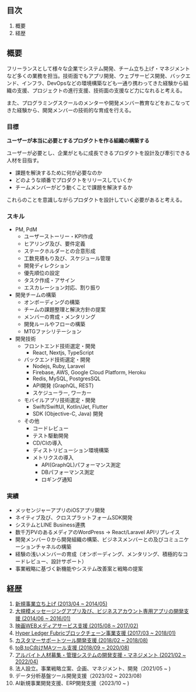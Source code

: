 <!--
①プロジェクト詳細
└どのようなプロジェクトだったのか、その中での役割・チーム規模・状況
②技術詳細…どのような技術が扱えるのかを見るため。
└「どのような機能」を「どのような技術(言語、フレームワーク、ミドルウェアやサーバーなど)」を用いて実装したのか
③課題解決力…自走力、思考ロジックを見るため。
└その機能を開発する際にどのような困難があり、それをどのように解決をしたのか
④結果・成果…ただ行動するだけでなく、しっかりと成果へ繋げることができるのかを見極めるため。
└組織的な開発スピードの向上や数値へのインパクトが定量的だとより◎
-->

## 目次

1. 概要
2. 経歴

## 概要
フリーランスとして様々な企業でシステム開発、チーム立ち上げ・マネジメントなど多くの業務を担当。技術面でもアプリ開発、ウェブサービス開発、バックエンド、インフラ、DevOpsなどの環境構築なども一通り携わってきた経験から組織の支援、プロジェクトの進行支援、技術面の支援など力になれると考える。

また、プログラミングスクールのメンターや開発メンバー教育などをおこなってきた経験から、開発メンバーの技術的な育成を行える。

### 目標
**ユーザーが本当に必要とするプロダクトを作る組織の構築する**

ユーザーが必要とし、企業がともに成長できるプロダクトを設計及び牽引できる人材を目指す。

- 課題を解決するために何が必要なのか
- どのような順番でプロダクトをリリースしていくか
- チームメンバーがどう動くことで課題を解決するか

これらのことを意識しながらプロダクトを設計していく必要があると考える。

### スキル
- PM, PdM
  - ユーザーストーリー・KPI作成
  - ヒアリング及び、要件定義
  - ステークホルダーとの合意形成
  - 工数見積もり及び、スケジュール管理
  - 開発ディレクション
  - 優先順位の設定
  - タスク作成・アサイン
  - エスカレーション対応、割り振り
- 開発チームの構築
  - オンボーディングの構築
  - チームの課題整理と解決方針の提案
  - メンバーの育成・メンタリング
  - 開発ルールやフローの構築
  - MTGファシリテーション
- 開発技術
  - フロントエンド技術選定・開発
    - React, Nextjs, TypeScript
  - バックエンド技術選定・開発
    - Nodejs, Ruby, Laravel
    - Firebase, AWS, Google Cloud Platform, Heroku
    - Redis, MySQL, PostgresSQL
    - API開発 (GraphQL, REST)
    - スケジューラー, ワーカー
  - モバイルアプリ技術選定・開発
    - Swift/SwiftUI, Kotlin/Jet, Flutter
    - SDK (Objective-C, Java) 開発
  - その他
    - コードレビュー
    - テスト駆動開発
    - CD/CIの導入
    - ディストリビューション環境構築
    - メトリクスの導入
      - API(GraphQL)パフォーマンス測定
      - DBパフォーマンス測定
      - ロギング通知

### 実績
- メッセンジャーアプリのiOSアプリ開発
- ネイティブ及び、クロスプラットフォームSDK開発
- システムとLINE Business連携
- 数千万PVのあるメディアのWordPress -> React/Laravel APIリプレイス
- 開発メンバー０から開発組織の構築、ビジネスメンバーとの及びコミュニケーションチャネルの構築
- 経験の浅いメンバーの育成（オンボーディング、メンタリング、積極的なコードレビュー、設計サポート）
- 事業戦略に基づく新機能やシステム改善案と戦略の提案

## 経歴

1. [新規事業立ち上げ (2013/04 ~ 2014/05)](works/work-first-startup.md)
2. [大規模メッセージングアプリ及び、ビジネスアカウント専用アプリの開発支援 (2014/06 ~ 2016/01)](works/work-messenger.md)
3. [映画WEBメディアサービス支援 (2015/08 ~ 2017/02)](works/work-movie-media.md)
4. [Hyper Ledger Fubricブロックチェーン事業支援 (2017/03 ~ 2018/01)](works/work-blockchian.md)
5. [カスタマーサポートツール開発支援 (2018/02 ~ 2018/08)](works/work-chatbot.md)
6. [toB,toC向けMAツール支援 (2018/09 ~ 2020/08)](works/work-marketing-sdk.md)
7. [アルバイト人材募集・管理システムの開発支援・マネジメント (2021/02 ~ 2022/04)](works/work-worker-management.md)
8. 法人設立。事業戦略立案、企画、マネジメント、開発（2021/05 ~ )
9. データ分析基盤ツール開発支援（2023/02 ~ 2023/08)
10. AI新規事業開発支援、ERP開発支援（2023/10 ~ )
